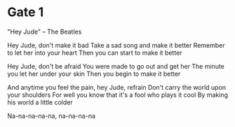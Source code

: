 # Gate 1

"Hey Jude" – The Beatles

Hey Jude, don't make it bad
Take a sad song and make it better
Remember to let her into your heart
Then you can start to make it better

Hey Jude, don't be afraid
You were made to go out and get her
The minute you let her under your skin
Then you begin to make it better

And anytime you feel the pain, hey Jude, refrain
Don't carry the world upon your shoulders
For well you know that it's a fool who plays it cool
By making his world a little colder

Na-na-na-na-na, na-na-na-na